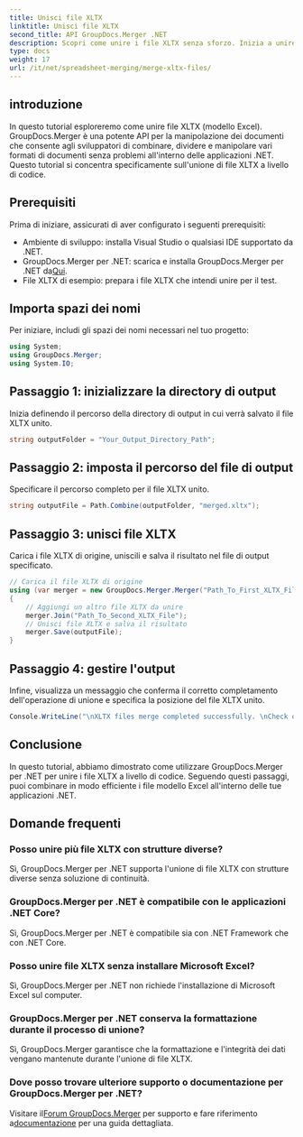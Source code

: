 ```yaml
---
title: Unisci file XLTX
linktitle: Unisci file XLTX
second_title: API GroupDocs.Merger .NET
description: Scopri come unire i file XLTX senza sforzo. Inizia a unire file XLTX e semplifica le attività di gestione dei documenti in modo efficiente.
type: docs
weight: 17
url: /it/net/spreadsheet-merging/merge-xltx-files/
---
```

## introduzione
In questo tutorial esploreremo come unire file XLTX (modello Excel). GroupDocs.Merger è una potente API per la manipolazione dei documenti che consente agli sviluppatori di combinare, dividere e manipolare vari formati di documenti senza problemi all'interno delle applicazioni .NET. Questo tutorial si concentra specificamente sull'unione di file XLTX a livello di codice.
## Prerequisiti
Prima di iniziare, assicurati di aver configurato i seguenti prerequisiti:
- Ambiente di sviluppo: installa Visual Studio o qualsiasi IDE supportato da .NET.
-  GroupDocs.Merger per .NET: scarica e installa GroupDocs.Merger per .NET da[Qui](https://releases.groupdocs.com/merger/net/).
- File XLTX di esempio: prepara i file XLTX che intendi unire per il test.

## Importa spazi dei nomi
Per iniziare, includi gli spazi dei nomi necessari nel tuo progetto:
```csharp
using System; 
using GroupDocs.Merger;
using System.IO;
```
## Passaggio 1: inizializzare la directory di output
Inizia definendo il percorso della directory di output in cui verrà salvato il file XLTX unito.
```csharp
string outputFolder = "Your_Output_Directory_Path";
```
## Passaggio 2: imposta il percorso del file di output
Specificare il percorso completo per il file XLTX unito.
```csharp
string outputFile = Path.Combine(outputFolder, "merged.xltx");
```
## Passaggio 3: unisci file XLTX
Carica i file XLTX di origine, uniscili e salva il risultato nel file di output specificato.
```csharp
// Carica il file XLTX di origine
using (var merger = new GroupDocs.Merger.Merger("Path_To_First_XLTX_File"))
{
    // Aggiungi un altro file XLTX da unire
    merger.Join("Path_To_Second_XLTX_File");
    // Unisci file XLTX e salva il risultato
    merger.Save(outputFile);
}
```
## Passaggio 4: gestire l'output
Infine, visualizza un messaggio che conferma il corretto completamento dell'operazione di unione e specifica la posizione del file XLTX unito.
```csharp
Console.WriteLine("\nXLTX files merge completed successfully. \nCheck output in {0}", outputFolder);
```

## Conclusione
In questo tutorial, abbiamo dimostrato come utilizzare GroupDocs.Merger per .NET per unire i file XLTX a livello di codice. Seguendo questi passaggi, puoi combinare in modo efficiente i file modello Excel all'interno delle tue applicazioni .NET.

## Domande frequenti
### Posso unire più file XLTX con strutture diverse?
Sì, GroupDocs.Merger per .NET supporta l'unione di file XLTX con strutture diverse senza soluzione di continuità.
### GroupDocs.Merger per .NET è compatibile con le applicazioni .NET Core?
Sì, GroupDocs.Merger per .NET è compatibile sia con .NET Framework che con .NET Core.
### Posso unire file XLTX senza installare Microsoft Excel?
Sì, GroupDocs.Merger per .NET non richiede l'installazione di Microsoft Excel sul computer.
### GroupDocs.Merger per .NET conserva la formattazione durante il processo di unione?
Sì, GroupDocs.Merger garantisce che la formattazione e l'integrità dei dati vengano mantenute durante l'unione di file XLTX.
### Dove posso trovare ulteriore supporto o documentazione per GroupDocs.Merger per .NET?
 Visitare il[Forum GroupDocs.Merger](https://forum.groupdocs.com/c/merger/32) per supporto e fare riferimento a[documentazione](https://reference.groupdocs.com/merger/net/) per una guida dettagliata.